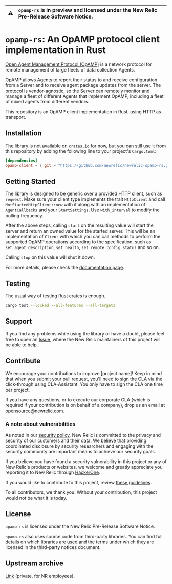 | ⚠️ | `opamp-rs` is in preview and licensed under the New Relic Pre-Release Software Notice. |
|----|:----------------------------------------------------------------------------------------------------|

# `opamp-rs`: An OpAMP protocol client implementation in Rust

[Open Agent Management Protocol (OpAMP)](https://github.com/open-telemetry/opamp-spec) is a network protocol for remote management of large fleets of data collection Agents.

OpAMP allows Agents to report their status to and receive configuration from a Server and to receive agent package updates from the server. The protocol is vendor-agnostic, so the Server can remotely monitor and manage a fleet of different Agents that implement OpAMP, including a fleet of mixed agents from different vendors.

This repository is an OpAMP client implementation in Rust, using HTTP as transport.

## Installation

The library is not available on [`crates.io`](https://crates.io/) for now, but you can still use it from this repository by adding the following line to your project's `Cargo.toml`:

```toml
[dependencies]
opamp-client = { git = "https://github.com/newrelic/newrelic-opamp-rs.git", tag = "0.0.32" }
```

## Getting Started

The library is designed to be generic over a provided HTTP client, such as `reqwest`. Make sure your client type implements the trait `HttpClient` and call `NotStartedHttpClient::new` with it along with an implementation of `AgentCallbacks` and your `StartSettings`. Use `with_interval` to modify the polling frequency.

After the above steps, calling `start` on the resulting value will start the server and return an owned value for the started server. This will be an implementation of `Client` with which you can call methods to perform the supported OpAMP operations according to the specification, such as `set_agent_description`, `set_health`, `set_remote_config_status` and so on.

Calling `stop` on this value will shut it down.

For more details, please check the [documentation page](https://newrelic.github.io/newrelic-opamp-rs/).

## Testing

The usual way of testing Rust crates is enough.

```sh
cargo test --locked --all-features --all-targets
```

## Support

If you find any problems while using the library or have a doubt, please feel free to open an [Issue](https://github.com/newrelic/opamp-rs/issues), where the New Relic maintainers of this project will be able to help.

## Contribute

We encourage your contributions to improve [project name]! Keep in mind that when you submit your pull request, you'll need to sign the CLA via the click-through using CLA-Assistant. You only have to sign the CLA one time per project.

If you have any questions, or to execute our corporate CLA (which is required if your contribution is on behalf of a company), drop us an email at <opensource@newrelic.com>.

### A note about vulnerabilities

As noted in our [security policy](../../security/policy), New Relic is committed to the privacy and security of our customers and their data. We believe that providing coordinated disclosure by security researchers and engaging with the security community are important means to achieve our security goals.

If you believe you have found a security vulnerability in this project or any of New Relic's products or websites, we welcome and greatly appreciate you reporting it to New Relic through [HackerOne](https://hackerone.com/newrelic).

If you would like to contribute to this project, review [these guidelines](./CONTRIBUTING.md).

To all contributors, we thank you! Without your contribution, this project would not be what it is today.

## License

`opamp-rs` is licensed under the New Relic Pre-Release Software Notice.

`opamp-rs` also uses source code from third-party libraries. You can find full details on which libraries are used and the terms under which they are licensed in the third-party notices document.

## Upstream archive

[Link](https://github.com/newrelic/opamp-rs) (private, for NR employees).
